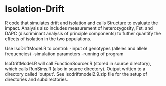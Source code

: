 # Isolation-Drift
R code that simulates drift and isolation and calls Structure to evaluate the impact. 
Analysis also includes measurement of heterozygosity, Fst, and DAPC (discriminant analysis of
principle components) to futher quantify the effects of isolation in the two populations.

Use IsoDriftModel.R to control: 
  -input of genotypes (alleles and allele frequencies)
  -simulation parameters
  -running of program

IsoDriftModel.R will call FunctionSourcer.R (stored in source directory), which calls RunSims.R (also in source directory).
Output written to a directory called 'output'. See isodriftmodel2.9.zip file for the setup of directories and subdirectories.
